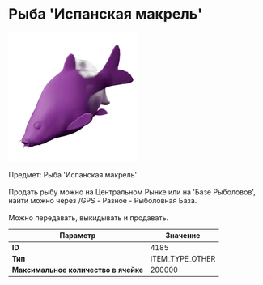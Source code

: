 # Рыба 'Испанская макрель'

![Item Image](../img/4185.webp?raw=true)

Предмет: Рыба 'Испанская макрель'<br><br>Продать рыбу можно на Центральном Рынке или на 'Базе Рыболовов', <br>найти можно через /GPS - Разное - Рыболовная База.<br><br>Можно передавать, выкидывать и продавать.


| Параметр | Значение |
|----------|----------|
| **ID** | 4185 |
| **Тип** | ITEM_TYPE_OTHER |
| **Максимальное количество в ячейке** | 200000 |

